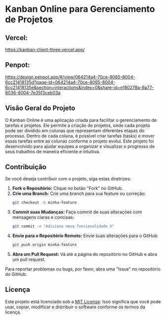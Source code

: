 # Kanban Online para Gerenciamento de Projetos

## Vercel:

https://kanban-client-three.vercel.app/

## Penpot:

https://design.penpot.app/#/view/064214a4-70ce-8065-8004-6cc21418135d?page-id=064214a4-70ce-8065-8004-6cc21418135e&section=interactions&index=0&share-id=e180278a-9a77-8036-8004-7e35f3ceb03a

## Visão Geral do Projeto

O Kanban Online é uma aplicação criada para facilitar o gerenciamento de tarefas e projetos. Ele permite a criação de projetos, onde cada projeto pode ser dividido em colunas que representam diferentes etapas do processo. Dentro de cada coluna, é possível criar tarefas (tasks) e mover essas tarefas entre as colunas conforme o projeto evolui. Este projeto foi desenvolvido para ajudar equipes a organizar e visualizar o progresso de seus trabalhos de maneira eficiente e intuitiva.

## Contribuição

Se você deseja contribuir com o projeto, siga estas diretrizes:

1. **Fork o Repositório:** Clique no botão "Fork" no GitHub.
2. **Crie uma Branch:** Crie uma branch para sua feature ou correção:
   ```bash
   git checkout -b minha-feature
   ```
3. **Commit suas Mudanças:** Faça commit de suas alterações com mensagens claras e concisas:
   ```bash
   git commit -m "Adiciona nova funcionalidade X"
   ```
4. **Envie para o Repositório Remoto:** Envie suas alterações para o GitHub:
   ```bash
   git push origin minha-feature
   ```
5. **Abra um Pull Request:** Vá até a página do repositório no GitHub e abra um pull request.

Para reportar problemas ou bugs, por favor, abra uma "Issue" no repositório do GitHub.

## Licença

Este projeto está licenciado sob a [MIT License](LICENSE). Isso significa que você pode usar, copiar, modificar e distribuir o software conforme os termos da licença.
